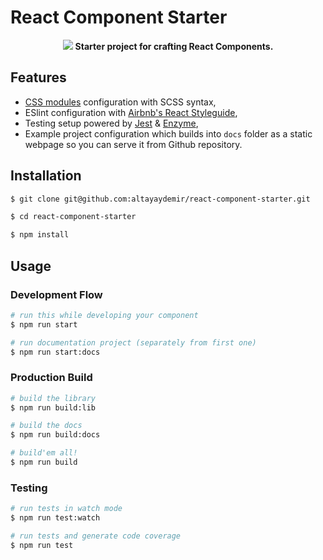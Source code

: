 # React Component Starter

<p align="center">
  <img src="https://s10.postimg.org/wtlotfkmx/Desktop_HD.png" />
  <b>Starter project for crafting React Components.</b>
</p>

## Features

* [CSS modules](https://github.com/css-modules/) configuration with SCSS syntax, 
* ESlint configuration with [Airbnb's React Styleguide](https://github.com/airbnb/javascript/tree/master/react), 
* Testing setup powered by [Jest](https://github.com/facebook/jest) & [Enzyme](https://github.com/airbnb/enzyme/), 
* Example project configuration which builds into `docs` folder as a static webpage so you can serve it from Github repository.

## Installation

```bash
$ git clone git@github.com:altayaydemir/react-component-starter.git

$ cd react-component-starter

$ npm install 

```

## Usage

### Development Flow

```bash
# run this while developing your component
$ npm run start

# run documentation project (separately from first one)
$ npm run start:docs
```

### Production Build

```bash
# build the library
$ npm run build:lib

# build the docs
$ npm run build:docs

# build'em all!
$ npm run build
```

### Testing

```bash
# run tests in watch mode
$ npm run test:watch

# run tests and generate code coverage
$ npm run test
```
